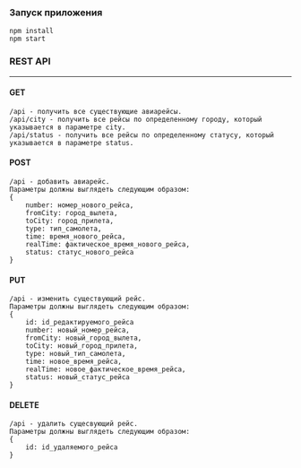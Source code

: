 
### Запуск приложения
    npm install
    npm start 
### REST API
***
#### GET
    /api - получить все существующие авиарейсы.
    /api/city - получить все рейсы по определенному городу, который указывается в параметрe city.
    /api/status - получить все рейсы по определенному статусу, который указывается в параметрe status.
#### POST
    /api - добавить авиарейс.
    Параметры должны выглядеть следующим образом:
    {
        number: номер_нового_рейса,
        fromCity: город_вылета,
        toCity: город_прилета,
        type: тип_самолета,
        time: время_нового_рейса,
        realTime: фактическое_время_нового_рейса,
        status: статус_нового_рейса
    }
#### PUT
    /api - изменить существующий рейс.
    Параметры должны выглядеть следующим образом:
    {
        id: id_редактируемого_рейса
        number: новый_номер_рейса,
        fromCity: новый_город_вылета,
        toCity: новый_город_прилета,
        type: новый_тип_самолета,
        time: новое_время_рейса,
        realTime: новое_фактическое_время_рейса,
        status: новый_статус_рейса
    }
#### DELETE
    /api - удалить сущесвующий рейс.
    Параметры должны выглядеть следующим образом:
    {
        id: id_удаляемого_рейса
    }
